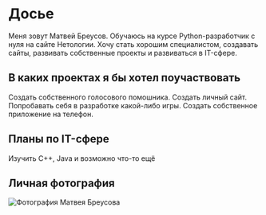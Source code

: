 # Досье 

Меня зовут Матвей Бреусов.
Обучаюсь на курсе Python-разработчик с нуля на сайте Нетологии. Хочу стать хорошим специалистом, создавать сайты, развивать собственные проекты и развиваться в IT-сфере.

## В каких проектах я бы хотел поучаствовать

Создать собственного голосового помошника. Создать личный сайт. Попробавать себя в разработке какой-либо игры. Создать собственное приложение на телефон.

## Планы по IT-сфере

Изучить С++, Java и возможно что-то ещё

## Личная фотография

![Фотография Матвея Бреусова](https://cdn.discordapp.com/attachments/1050131115236667405/1128738414464864369/ec30047d3f519719.jpg)